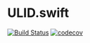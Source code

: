 # ULID.swift

[![Build Status](https://travis-ci.org/yaslab/ULID.swift.svg?branch=master)](https://travis-ci.org/yaslab/ULID.swift)
[![codecov](https://codecov.io/gh/yaslab/ULID.swift/branch/master/graph/badge.svg)](https://codecov.io/gh/yaslab/ULID.swift)
